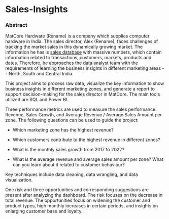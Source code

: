 # Sales-Insights
### Abstract
MatCore Hardware (Rename) is a company which supplies computer hardware in India. The sales director, Alex (Rename), faces challenges of tracking the market sales in this dynamically growing market. The information he has is [sales database](https://codebasics.io/resources/sales-insights-data-analysis-project) with massive numbers, which contain information related to transactions, customers, markets, products and dates. Therefore, he approaches the data analyst team with the requirements of learning the business insights in different marketing areas -- North, South and Central India.

This project aims to process raw data, visualize the key information to show business insights in different marketing zones, and generate a report to support decision-making for the sales director in MatCore. The main tools utilized are SQL and Power BI.

Three performance metrics are used to measure the sales performance: Revenue, Sales Growth, and Average Revenue / Average Sales Amount per zone. The following questions can be used to guide the project:

- Which marketing zone has the highest revenue?

- Which customers contribute to the highest revenue in different zones?

- What is the monthly sales growth from 2017 to 2022?

- What is the average revenue and average sales amount per zone? What can you learn about it related to customer behaviour?

Key techniques include data cleaning, data wrangling, and data visualization.

One risk and three opportunities and corresponding suggestions are present after analyzing the dashboard. The risk focuses on the decrease in total revenue. The opportunities focus on widening the customer and product types, high monthly increases in certain periods, and insights on enlarging customer base and loyalty. 